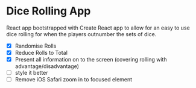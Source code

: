 # Dice Rolling App

React app bootstrapped with Create React app to allow for an easy to use dice rolling for when the players outnumber the sets of dice.

- [x] Randomise Rolls
- [x] Reduce Rolls to Total
- [x] Present all information on to the screen (covering rolling with advantage/disadvantage)
- [ ] style it better
- [ ] Remove iOS Safari zoom in to focused element
